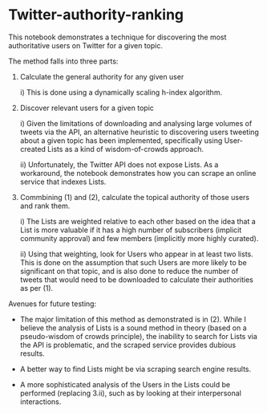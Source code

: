 # Twitter-authority-ranking

This notebook demonstrates a technique for discovering the most authoritative users on Twitter for a given topic.

The method falls into three parts:

1) Calculate the general authority for any given user

	i) This is done using a dynamically scaling h-index algorithm.

2) Discover relevant users for a given topic

	i) Given the limitations of downloading and analysing large volumes of tweets via the API, an alternative heuristic to discovering users tweeting about a given topic has been implemented, specifically using User-created Lists as a kind of wisdom-of-crowds approach.

	ii) Unfortunately, the Twitter API does not expose Lists. As a workaround, the notebook demonstrates how you can scrape an online service that indexes Lists.

3) Commbining (1) and (2), calculate the topical authority of those users and rank them.

	i) The Lists are weighted relative to each other based on the idea that a List is more valuable if it has a high number of subscribers (implicit community approval) and few members (implicitly more highly curated).

	ii) Using that weighting, look for Users who appear in at least two lists. This is done on the assumption that such Users are more likely to be significant on that topic, and is also done to reduce the number of tweets that would need to be downloaded to calculate their authorities as per (1).

Avenues for future testing:

* The major limitation of this method as demonstrated is in (2). While I believe the analysis of Lists is a sound method in theory (based on a pseudo-wisdom of crowds principle), the inability to search for Lists via the API is problematic, and the scraped service provides dubious results.

* A better way to find Lists might be via scraping search engine results.

* A more sophisticated analysis of the Users in the Lists could be performed (replacing 3.ii), such as by looking at their interpersonal interactions.
